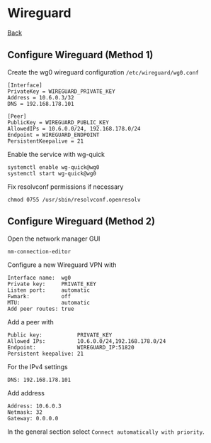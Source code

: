 # Wireguard

[Back](./README.md)

## Configure Wireguard (Method 1)

Create the wg0 wireguard configuration ```/etc/wireguard/wg0.conf```

```(shell)
[Interface]
PrivateKey = WIREGUARD_PRIVATE_KEY
Address = 10.6.0.3/32
DNS = 192.168.178.101

[Peer]
PublicKey = WIREGUARD_PUBLIC_KEY
AllowedIPs = 10.6.0.0/24, 192.168.178.0/24
Endpoint = WIREGUARD_ENDPOINT
PersistentKeepalive = 21
```

Enable the service with wg-quick

```(shell)
systemctl enable wg-quick@wg0
systemctl start wg-quick@wg0
```

Fix resolvconf permissions if necessary

```(shell)
chmod 0755 /usr/sbin/resolvconf.openresolv
```

## Configure Wireguard (Method 2)

Open the network manager GUI

```(shell)
nm-connection-editor
```

Configure a new Wireguard VPN with

```(shell)
Interface name:  wg0
Private key:     PRIVATE_KEY
Listen port:     automatic
Fwmark:          off
MTU:             automatic
Add peer routes: true
```

Add a peer with

```(shell)
Public key:           PRIVATE_KEY
Allowed IPs:          10.6.0.0/24,192.168.178.0/24
Endpoint:             WIREGUARD_IP:51820
Persistent keepalive: 21
```

For the IPv4 settings

```(shell)
DNS: 192.168.178.101
```

Add address

```(shell)
Address: 10.6.0.3
Netmask: 32
Gateway: 0.0.0.0
```

In the general section select ```Connect automatically with priority```.
